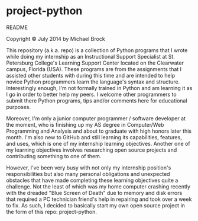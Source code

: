 project-python
==============
README

Copyright © July 2014 by Michael Brock

This repository (a.k.a. repo) is a collection of Python programs that I wrote while doing my internship as an Instructional Support Specialist at St. Petersburg College's Learning Support Center located on the Clearwater campus, Florida (USA). These programs are from the assignments that I assisted other students with during this time and are intended to help novice Python programmers learn the language's syntax and structure. Interestingly enough, I'm not formally trained in Python and am learning it as I go in order to better help my peers. I welcome other programmers to submit there Python programs, tips and/or comments here for educational purposes.

Moreover, I'm only a junior computer programmer / software developer at the moment, who is finishing up my AS degree in Computer/Web Programming and Analysis and about to graduate with high honors later this month. I'm also new to GitHub and still learning its capabilities, features, and uses, which is one of my internship learning objectives. Another one of my learning objectives involves researching open source projects and contributing something to one of them.

However, I've been very busy with not only my internship position's responsibilities but also many personal obligations and unexpected obstacles that have made completing these learning objectives quite a challenge. Not the least of which was my home computer crashing recently with the dreaded "Blue Screen of Death" due to memory and disk errors that required a PC technician friend's help in repairing and took over a week to fix. As such, I decided to basically start my own open source project in the form of this repo: project-python.

